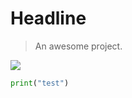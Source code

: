 # Headline

> An awesome project.

![](https://images.unsplash.com/photo-1591871937573-74dbba515c4c?ixid=MnwxMjA3fDB8MHxwaG90by1wYWdlfHx8fGVufDB8fHx8&ixlib=rb-1.2.1&auto=format&fit=crop&w=1950&q=80)


```python
print("test")
```